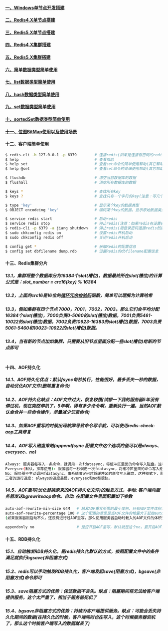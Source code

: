 #### [一、Windows单节点开发搭建][1]
#### [二、Redis4.X单节点搭建][2]
#### [三、Redis5.X单节点搭建][3]
#### [四、Redis4.X集群搭建][11]
#### [五、Redis5.X集群搭建][12]
#### [六、简单数据类型简单使用][5]
#### [七、list数据类型简单使用][6]
#### [八、hash数据类型简单使用][7]
#### [九、set数据类型简单使用][8]
#### [十、sortedSet数据类型简单使用][9]
#### [十一、位图BitMap使用以及使用场景][10]
#### 十二、客户端简单使用
```bash
$ redis-cli -h 127.0.0.1 -p 6379        # 连接redis(如果是连接有密码的redis，在连接成功后，输入 auth，再输入密码即可)
$ help                                  # 查看帮助
$ help set                              # 查看set命令的简单使用帮助(其它帮助命令同理)
$ help @set                             # 查看set命令的详细使用帮助(其它帮助命令同理)

$ flushdb                               # 清空当前数据库的数据
$ flushall                              # 清空所有数据库的数据

$ keys *                                # 查找所有key
$ keys ?                                # 查找只有一个字符的key(注意：写几个?号代表查找几个字符的key)

$ type 'key'                            # 显示某个key的数据类型
$ OBJECT encodeing 'key'                # 编码某个key的数据，显示原始数据类型

$ service redis start                   # 启动redis
$ service redis stop                    # 停止redis(注意：如果redis有设置密码，该命令无法停止redis)
$ redis-cli -p 6379 -a jiang shutdown   # 停止redis(用登录密码连接redis然后执行shutdown停止redis)
$ sudo chkconfig redis on               # 设置redis开机启动
$ sudo chkconfig redis off              # 关闭redis开机启动

$ config get *                          # 获取Redis的配置信息
$ config set dbfilename dump.rdb        # 设置Redis的dbfilename配置信息
```

#### 十三、Redis集群分片
##### 13.1，集群将整个数据库分为16384个slot(槽位)，数据最终所在slot(槽位)的计算公式是：slot_number = crc16(key) % 16384
##### 13.2，上面的crc16是16位的[循环冗余检验码](https://baike.baidu.com/item/%E5%BE%AA%E7%8E%AF%E5%86%97%E4%BD%99%E6%A0%A1%E9%AA%8C%E7%A0%81)函数，简单可以理解为计算哈希
##### 13.3，假如集群有四个节点 7000，7001，7002，7003。那么它们会平均分配16384个slot(槽位)，7000负责0-5060的slot(槽位)数据，7001负责5461-10022的slot(槽位)数据，7002负责10923-16383的slot(槽位)数据，7003负责5061-5460和10023-10922的slot(槽位)数据。
##### 13.4，当有新的节点加如集群，只需要从旧节点里面分配一些slot(槽位)给新的节点即可
```bash

```
#### 十四、AOF持久化
##### 14.1、AOF持久化优点：默认fsync每秒执行，性能很好，最多丢失一秒的数据，自动优化AOF文件(删除重复命令)
##### 14.2、AOF持久化缺点：AOF文件过大，恢复较慢(试想一下我的服务器5年没有停过机，现在突然停机了，5年啊，得有多少命令啊，重新执行一遍。当然AOF默认会合并一些命令操作，尽量减少记录命令)
##### 14.3、如果AOF重写的时候出现故障导致命令写半截，可以使用redis-check-aop工具修复
##### 14.4、AOF写入磁盘策略(appendfsync 配置文件这个选项的值可以是always、everysec、no)
```bash
Always: 服务器每写入一条命令，就调用一次fdatasync，将缓冲区里面的命令写入磁盘。这种模式下，服务器出现故障，基本也不会丢失任何已经成功执行的命令数据。
Everysec(默认，推荐使用): 服务器每一秒调用一次fdatasync，将缓冲区里面的命令写入磁盘，这种模式下，服务器出现故障，最多丢失一秒内的执行的命令数据。
No: 服务器不主动调用fdatasync，由系统决定何时将缓冲区的命令写入磁盘，这种模式下，服务器遭遇以外停机时，丢失命令的数据时不确定的。
三者的运行速度: always的速度最慢，everysec和no都很快。
```
##### 14.5、AOF重写(优化替换原来的AOF持久化文件)的触发方式，手动: 客户端向服务器发送bgrewriteaop命令。自动: 在配置文件里面配置如下参数
```bash
auto-aof-rewrite-min-size 64M   # 触发AOF重写所需的最小体积，只有AOF文件体积大于等于这个值时才会考虑是否进行AOF重写(这个选项用于避免过小的AOF文件进行重写)
auto-aof-rewrite-percentage 100 # 这个配置的意思是当AOF文件的增量大于起始auto-aof-rewrite-min-size的100%时(就是文件大小翻了一倍)，才会触发AOF重写
(如果服务器刚启动不久，还没有进行过AOF重写，那么使用服务器启动时载入的AOF文件的体积来作为基准值)，将auto-aof-rewrite-percentage设为0表示关闭自动重写AOF

appendonly no                   # 是否开启AOF重写，默认就是这个no，要开启AOF的话改为yes，RDB将停止
```

#### 十五、RDB持久化
##### 15.1、自动触发RDB持久化，是redis持久化默认的方式，按照配置文件中的条件满足就执行bgsave(非阻塞方式)
##### 15.2、redis可以手动触发RDB持久化，客户端发起save(阻塞方式)，bgsave(非阻塞方式)命令即可
##### 15.3、save阻塞方式的优势：保证数据不丢失。缺点：阻塞期间将无法给客户端提供服务，这个太严重了，相当于服务器死机了
##### 15.4、bgsave非阻塞方式的优势：持续为客户端提供服务。缺点：可能会丢失持久化期间的数据(在持久化的时候，客户端同时也在写入，这个时候服务器宕机了，那么这个时候客户端写入的数据就丢了)

[1]: https://github.com/MicrosoftArchive/redis/releases
[2]: https://github.com/firechiang/redis-test/tree/master/docs/centos-single-node-install-dev.md
[3]: https://github.com/firechiang/redis-test/tree/master/docs/centos-single-node-install-prod.md
[5]: https://github.com/firechiang/redis-test/tree/master/docs/string-use.md
[6]: https://github.com/firechiang/redis-test/tree/master/docs/list-use.md
[7]: https://github.com/firechiang/redis-test/tree/master/docs/hash-use.md
[8]: https://github.com/firechiang/redis-test/tree/master/docs/set-use.md
[9]: https://github.com/firechiang/redis-test/tree/master/docs/sortedset-use.md
[10]: https://github.com/firechiang/redis-test/tree/master/docs/bitmap-use.md
[11]: https://github.com/firechiang/redis-test/tree/master/docs/redis4-cluster-node-install-prod.md
[12]: https://github.com/firechiang/redis-test/tree/master/docs/redis5-single-node-install-prod.md
